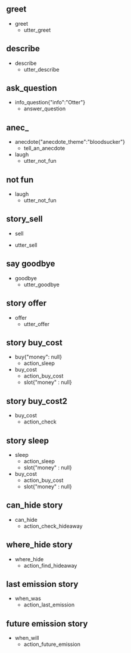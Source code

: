## greet
* greet
  - utter_greet

## describe
* describe
  - utter_describe

## ask_question
* info_question{"info":"Otter"}
  - answer_question

## anec_
* anecdote{"anecdote_theme":"bloodsucker"}
  - tell_an_anecdote
* laugh
  - utter_not_fun
  
## not fun
* laugh
  - utter_not_fun

## story_sell
* sell
 - utter_sell

## say goodbye
* goodbye
  - utter_goodbye

## story offer
* offer
  - utter_offer
 
## story buy_cost
* buy{"money": null}
  - action_sleep
* buy_cost
  - action_buy_cost
  - slot{"money" : null}

## story buy_cost2
* buy_cost
  - action_check
  
## story sleep
* sleep
  - action_sleep
  - slot{"money" : null}
* buy_cost
  - action_buy_cost
  - slot{"money" : null}
 
## can_hide story
* can_hide
  - action_check_hideaway

## where_hide story
* where_hide
  - action_find_hideaway

## last emission story
* when_was
  - action_last_emission

## future emission story
* when_will
  - action_future_emission